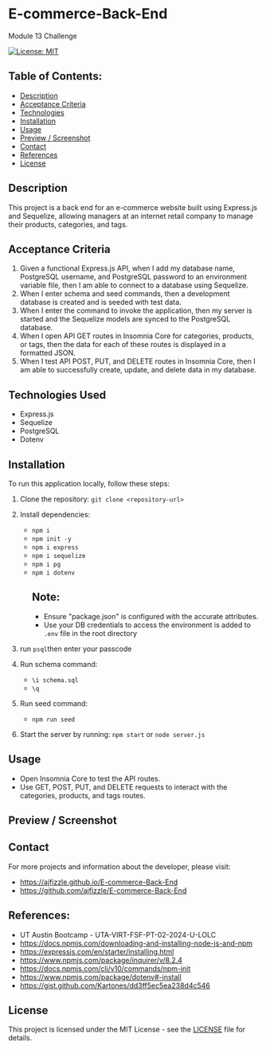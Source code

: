 # E-commerce-Back-End
Module 13 Challenge

[![License: MIT](https://img.shields.io/badge/License-MIT-yellow.svg)](https://opensource.org/licenses/MIT)


## Table of Contents:
- [Description](#Description)
- [Acceptance Criteria](#Acceptance-Criteria)
- [Technologies](#Technologies)
- [Installation](#Installation)
- [Usage](#Usage)
- [Preview / Screenshot](#Preview-Screenshot)
- [Contact](#Contact)
- [References](#References)
- [License](#License)

## Description
This project is a back end for an e-commerce website built using Express.js and Sequelize, allowing managers at an internet retail company to manage their products, categories, and tags.


## Acceptance Criteria
1. Given a functional Express.js API, when I add my database name, PostgreSQL username, and PostgreSQL password to an environment variable file, then I am able to connect to a database using Sequelize.
2. When I enter schema and seed commands, then a development database is created and is seeded with test data.
3. When I enter the command to invoke the application, then my server is started and the Sequelize models are synced to the PostgreSQL database.
4. When I open API GET routes in Insomnia Core for categories, products, or tags, then the data for each of these routes is displayed in a formatted JSON.
5. When I test API POST, PUT, and DELETE routes in Insomnia Core, then I am able to successfully create, update, and delete data in my database.

## Technologies Used
- Express.js
- Sequelize
- PostgreSQL
- Dotenv

## Installation
To run this application locally, follow these steps:
1. Clone the repository: `git clone <repository-url>`
2. Install dependencies:
    - `npm i` 
    - `npm init -y`
    - `npm i express`
    - `npm i sequelize`
    - `npm i pg`
    - `npm i dotenv`
       ## Note:
       - Ensure "package.json" is configured with the accurate attributes.
       - Use your DB credentials to access the environment is added to `.env` file in the root directory

3. run `psql`then enter your passcode
4. Run schema command:
    - `\i schema.sql`
    - `\q`
5. Run seed command:
    - `npm run seed`
6. Start the server by running: `npm start` or `node server.js`

## Usage
- Open Insomnia Core to test the API routes.
- Use GET, POST, PUT, and DELETE requests to interact with the categories, products, and tags routes.


## Preview / Screenshot

## Contact
For more projects and information about the developer, please visit:
 - https://ajfizzle.github.io/E-commerce-Back-End
 - https://github.com/ajfizzle/E-commerce-Back-End

## References:
- UT Austin Bootcamp - UTA-VIRT-FSF-PT-02-2024-U-LOLC
- https://docs.npmjs.com/downloading-and-installing-node-js-and-npm
- https://expressjs.com/en/starter/installing.html
- https://www.npmjs.com/package/inquirer/v/8.2.4
- https://docs.npmjs.com/cli/v10/commands/npm-init
- https://www.npmjs.com/package/dotenv#-install
- https://gist.github.com/Kartones/dd3ff5ec5ea238d4c546

## License
This project is licensed under the MIT License - see the [LICENSE](LICENSE) file for details.